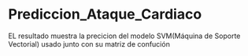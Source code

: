 # Prediccion_Ataque_Cardiaco
EL resultado muestra la precicion del modelo SVM(Máquina de Soporte Vectorial) usado junto con su matriz de confución
